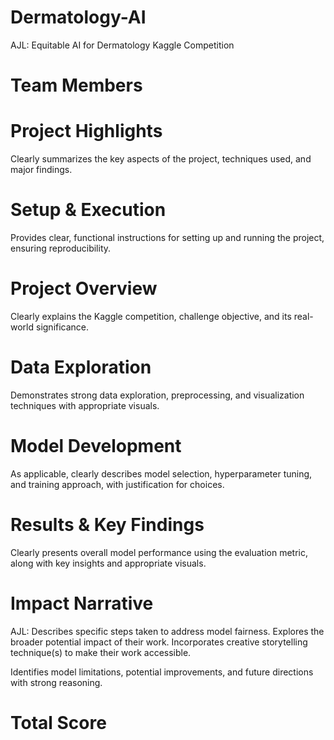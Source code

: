 # Dermatology-AI
AJL: Equitable AI for Dermatology Kaggle Competition 

# Team Members
  
# Project Highlights

Clearly summarizes the key aspects of the project, techniques used, and major findings.

# Setup & Execution

Provides clear, functional instructions for setting up and running the project, ensuring reproducibility.

# Project Overview

Clearly explains the Kaggle competition, challenge objective, and its real-world significance.

# Data Exploration

Demonstrates strong data exploration, preprocessing, and visualization techniques with appropriate visuals.

# Model Development

As applicable, clearly describes model selection, hyperparameter tuning, and training approach, with justification for choices. 

# Results & Key Findings

Clearly presents overall model performance using the evaluation metric, along with key insights and appropriate visuals.

# Impact Narrative

AJL: Describes specific steps taken to address model fairness. Explores the broader potential impact of their work. Incorporates creative storytelling technique(s) to make their work accessible.


Identifies model limitations, potential improvements, and future directions with strong reasoning. 

# Total Score

